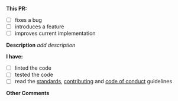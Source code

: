 **This PR:**
  - [ ] fixes a bug
  - [ ] introduces a feature
  - [ ] improves current implementation

**Description**
_add description_

**I have:**
  - [ ] linted the code
  - [ ] tested the code
  - [ ] read the [standards](STANDARDS.md), [contributing](CONTRIBUTING.md) and [code of conduct](CODE_OF_CONDUCT.md) guidelines

**Other Comments**
